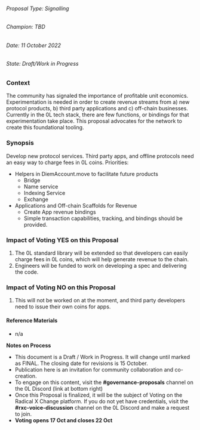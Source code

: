 
###### Proposal Type: Signalling




###### Champion: TBD




###### Date: 11 October 2022




###### State: Draft/Work in Progress




### **Context**




The community has signaled the importance of profitable unit economics. Experimentation is needed in order to create revenue streams from a) new protocol products, b) third party applications and c) off-chain businesses. Currently in the 0L tech stack, there are few functions, or bindings for that experimentation take place. This proposal advocates for the network to create this foundational tooling.




### **Synopsis**




Develop new protocol services. Third party apps, and offline protocols need an easy way to charge fees in 0L coins. Priorities:




* Helpers in DiemAccount.move to facilitate future products
	+ Bridge
	+ Name service
	+ Indexing Service
	+ Exchange
* Applications and Off-chain Scaffolds for Revenue
	+ Create App revenue bindings
	+ Simple transaction capabilities, tracking, and bindings should be provided.




### **Impact of Voting YES on this Proposal**




1. The 0L standard library will be extended so that developers can easily charge fees in 0L coins, which will help generate revenue to the chain.
2. Engineers will be funded to work on developing a spec and delivering the code.




### **Impact of Voting NO on this Proposal**




1. This will not be worked on at the moment, and third party developers need to issue their own coins for apps.




#### **Reference Materials**




* n/a




**Notes on Process**




* This document is a Draft / Work in Progress. It will change until marked as FINAL. The closing date for revisions is 15 October.
* Publication here is an invitation for community collaboration and co-creation.
* To engage on this content, visit the **\#governance-proposals** channel on the 0L Discord (link at bottom right)
* Once this Proposal is finalized, it will be the subject of Voting on the Radical X Change platform. If you do not yet have credentials, visit the **\#rxc-voice-discussion** channel on the 0L Discord and make a request to join.
* **Voting opens 17 Oct and closes 22 Oct**

